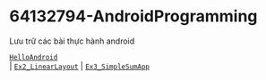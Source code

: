 # 64132794-AndroidProgramming
Lưu trữ các bài thực hành android

[`HelloAndroid`](#hellandroid)    
| [`Ex2_LinearLayout`](#ex2-linearlayout)
| [`Ex3_SimpleSumApp`](#ex3-simplesumapp) 
